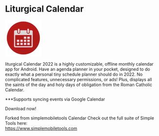 # Liturgical Calendar
<img alt="Logo" src="graphics/icon.png" width="120" />

liturgical Calendar 2022 is a highly customizable, offline monthly calendar app for Android. Have an agenda planner in your pocket, designed to do exactly what a personal tiny schedule planner should do in 2022. No complicated features, unnecessary permissions, or ads! Plus, displays all the saints of the day and holy days of obligation from the Roman Catholic Calendar.

***Supports syncing events via Google Calendar

Download now!


Forked from simplemobiletools Calendar
Check out the full suite of Simple Tools here:  
https://www.simplemobiletools.com
